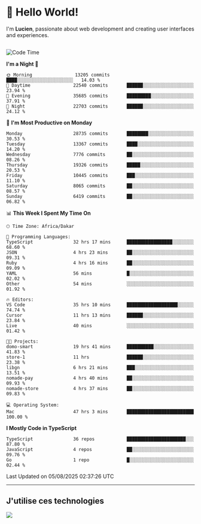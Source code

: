 # 👋 Hello World!

I'm **Lucien**, passionate about web development and creating user interfaces and experiences.

##

<!--START_SECTION:waka-->
![Code Time](http://img.shields.io/badge/Code%20Time-3%2C574%20hrs%2055%20mins-blue)

**I'm a Night 🦉** 

```text
🌞 Morning                13205 commits       ████░░░░░░░░░░░░░░░░░░░░░   14.03 % 
🌆 Daytime                22540 commits       ██████░░░░░░░░░░░░░░░░░░░   23.94 % 
🌃 Evening                35685 commits       █████████░░░░░░░░░░░░░░░░   37.91 % 
🌙 Night                  22703 commits       ██████░░░░░░░░░░░░░░░░░░░   24.12 % 
```
📅 **I'm Most Productive on Monday** 

```text
Monday                   28735 commits       ████████░░░░░░░░░░░░░░░░░   30.53 % 
Tuesday                  13367 commits       ████░░░░░░░░░░░░░░░░░░░░░   14.20 % 
Wednesday                7776 commits        ██░░░░░░░░░░░░░░░░░░░░░░░   08.26 % 
Thursday                 19326 commits       █████░░░░░░░░░░░░░░░░░░░░   20.53 % 
Friday                   10445 commits       ███░░░░░░░░░░░░░░░░░░░░░░   11.10 % 
Saturday                 8065 commits        ██░░░░░░░░░░░░░░░░░░░░░░░   08.57 % 
Sunday                   6419 commits        ██░░░░░░░░░░░░░░░░░░░░░░░   06.82 % 
```


📊 **This Week I Spent My Time On** 

```text
🕑︎ Time Zone: Africa/Dakar

💬 Programming Languages: 
TypeScript               32 hrs 17 mins      █████████████████░░░░░░░░   68.60 % 
JSON                     4 hrs 23 mins       ██░░░░░░░░░░░░░░░░░░░░░░░   09.31 % 
Ruby                     4 hrs 16 mins       ██░░░░░░░░░░░░░░░░░░░░░░░   09.09 % 
YAML                     56 mins             █░░░░░░░░░░░░░░░░░░░░░░░░   02.02 % 
Other                    54 mins             ░░░░░░░░░░░░░░░░░░░░░░░░░   01.92 % 

🔥 Editors: 
VS Code                  35 hrs 10 mins      ███████████████████░░░░░░   74.74 % 
Cursor                   11 hrs 13 mins      ██████░░░░░░░░░░░░░░░░░░░   23.84 % 
Live                     40 mins             ░░░░░░░░░░░░░░░░░░░░░░░░░   01.42 % 

🐱‍💻 Projects: 
domo-smart               19 hrs 41 mins      ██████████░░░░░░░░░░░░░░░   41.83 % 
store-1                  11 hrs              ██████░░░░░░░░░░░░░░░░░░░   23.38 % 
libgn                    6 hrs 21 mins       ███░░░░░░░░░░░░░░░░░░░░░░   13.51 % 
nomade-pay               4 hrs 40 mins       ██░░░░░░░░░░░░░░░░░░░░░░░   09.93 % 
nomade-store             4 hrs 37 mins       ██░░░░░░░░░░░░░░░░░░░░░░░   09.83 % 

💻 Operating System: 
Mac                      47 hrs 3 mins       █████████████████████████   100.00 % 
```

**I Mostly Code in TypeScript** 

```text
TypeScript               36 repos            ██████████████████████░░░   87.80 % 
JavaScript               4 repos             ██░░░░░░░░░░░░░░░░░░░░░░░   09.76 % 
Go                       1 repo              █░░░░░░░░░░░░░░░░░░░░░░░░   02.44 % 
```




 Last Updated on 05/08/2025 02:37:26 UTC
<!--END_SECTION:waka-->
---

## J'utilise ces technologies

<p align="left">
  <a href="https://skillicons.dev">
    <img src="https://skillicons.dev/icons?i=ts,js,go,ruby,css,scss,tailwind,react,vite,nextjs,docker,figma,ableton" />
  </a>
</p>

